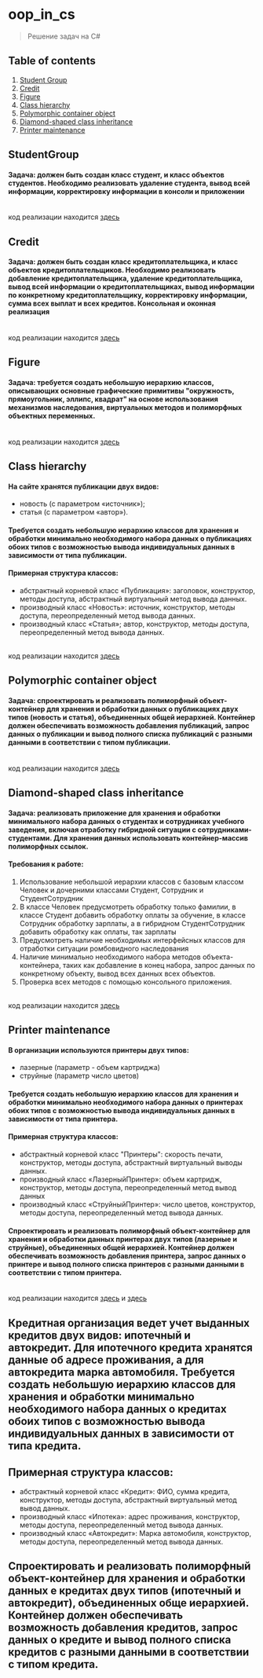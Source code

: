 # oop_in_cs

> Решение задач на C#

## Table of contents

1. [Student Group](#studentgroup)
2. [Credit](#credit)
3. [Figure](#figure)
3. [Class hierarchy](#class-hierarchy)
4. [Polymorphic container object](#polymorphic-container-object)
5. [Diamond-shaped class inheritance](#diamond-shaped-class-inheritance)
6. [Printer maintenance](#printer-maintenance)

## StudentGroup
#### Задача: должен быть создан класс студент, и класс объектов студентов. Необходимо реализовать удаление студента, вывод всей информации, корректировку информации в консоли и приложении
</br>код реализации находится [здесь](1_task/)

## Credit
#### Задача: должен быть создан класс кредитоплательщика, и класс объектов кредитоплательщиков. Необходимо реализовать добавление кредитоплательщика, удаление кредитоплательщика, вывод всей информации о кредитоплательщиках, вывод информации по конкретному кредитоплательщику, корректировку информации, сумма всех выплат и всех кредитов. Консольная и оконная реализация
</br>код реализации находится [здесь](2-4_task/)

## Figure
#### Задача: требуется создать небольшую иерархию классов, описывающих основные графические примитивы "окружность, прямоугольник, эллипс, квадрат" на основе использования механизмов наследования, виртуальных методов и полиморфных объектных переменных.
</br>код реализации находится [здесь](5_task/)


## Class hierarchy
#### На сайте хранятся публикации двух видов:
- новость (с параметром «источник»);
- статья (с параметром «автор»).
#### Требуется создать небольшую иерархию классов для хранения и обработки минимально необходимого набора данных о публикациях обоих типов с возможностью вывода индивидуальных данных в зависимости от типа публикации.
#### Примерная структура классов:
- абстрактный корневой класс «Публикация»: заголовок, конструктор, методы доступа, абстрактный виртуальный метод вывода данных.
- производный класс «Новость»: источник, конструктор, методы доступа, переопределенный метод вывода данных.
- производный класс «Статья»; автор, конструктор, методы доступа, переопределенный метод вывода данных.

</br>код реализации находится [здесь](6_task/)

 ## Polymorphic container object
#### Задача: спроектировать и реализовать полиморфный объект-контейнер для хранения и обработки данных о публикациях двух типов (новость и статья), объединенных общей иерархией. Контейнер должен обеспечивать возможность добавления публикаций, запрос данных о публикации и вывод полного списка публикаций с разными данными в соответствии с типом публикации.
</br>код реализации находится [здесь](7-8_task/)

## Diamond-shaped class inheritance
#### Задача: реализовать приложение для хранения и обработки минимального набора данных о студентах и сотрудниках учебного заведения, включая отработку гибридной ситуации c сотрудниками-студентами. Для хранения данных использовать контейнер-массив полиморфных ссылок.
#### Требования к работе:
1. Использование небольшой иерархии классов с базовым классом Человек и дочерними классами Студент, Сотрудник и СтудентСотрудник
2. В классе Человек предусмотреть обработку только фамилии, в классе Студент добавить обработку оплаты за обучение, в классе Сотрудник обработку зарплаты, a в гибридном СтудентСотрудник добавить обработку как оплаты, так зарплаты
3. Предусмотреть наличие необходимых интерфейсных классов для отработки ситуации ромбовидного наследования
4. Наличие минимально необходимого набора методов объекта- контейнера, таких как добавление в конец набора, запрос данных по конкретному объекту, вывод всех данных всех объектов.
5. Проверка всех методов с помощью консольного приложения. 

</br>код реализации находится [здесь](9_task/)

## Printer maintenance
#### В организации используются принтеры двух типов:
- лазерные (параметр - объем картриджа)
- струйные (параметр число цветов)
#### Требуется создать небольшую иерархию классов для хранения и обработки минимально необходимого набора данных о принтерах обоих типов с возможностью вывода индивидуальных данных в зависимости от типа принтера.
#### Примерная структура классов:
- абстрактный корневой класс "Принтеры": скорость
печати, конструктор, методы доступа, абстрактный виртуальный выводы данных.
- производный класс «ЛазерныйПринтер»: объем картридж, конструктор, методы доступа, переопределенный метод вывод данных
- производный класс «СтруйныйПринтер»: число цветов, конструктор, методы доступа, переопределенный метод вывода данных. 
#### Спроектировать и реализовать полиморфный объект-контейнер для хранения и обработки данных принтерах двух типов (лазерные и струйные), объединенных общей иерархией. Контейнер должен обеспечивать возможность добавления принтера, запрос данных о принтере и вывод полного списка принтеров с разными данными в соответствии с типом принтера.

</br>код реализации находится [здесь](Printer_7_task/) и [здесь](Printer_8_task/)

####
## Кредитная организация ведет учет выданных кредитов двух видов: ипотечный и автокредит. Для ипотечного кредита хранятся данные об адресе проживания, а для автокредита марка автомобиля. Требуется создать небольшую иерархию классов для хранения и обработки минимально необходимого набора данных о кредитах обоих типов с возможностью вывода индивидуальных данных в зависимости от типа кредита.
## Примерная структура классов:
- абстрактный корневой класс «Кредит»: ФИО, сумма кредита, конструктор, методы доступа, абстрактный виртуальный метод вывод данных.
- производный класс «Ипотека»: адрес проживания, конструктор, методы доступа, переопределенный метод вывода данных. 
- производный класс «Автокредит»: Марка автомобиля, конструктор, методы доступа, переопределенный метод вывода данных.
## Спроектировать и реализовать полиморфный объект-контейнер для хранения и обработки данных е кредитах двух типов (ипотечный и автокредит), объединенных обще иерархией. Контейнер должен обеспечивать возможность добавления кредитов, запрос данных о кредите и вывод полного списка кредитов с разными данными в соответствии с типом кредита.
